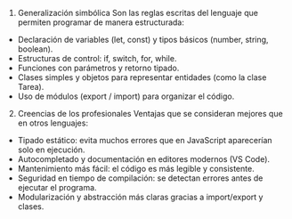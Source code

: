 
1. Generalización simbólica
Son las reglas escritas del lenguaje que permiten programar de manera estructurada:

- Declaración de variables (let, const) y tipos básicos (number, string, boolean).
- Estructuras de control: if, switch, for, while.
- Funciones con parámetros y retorno tipado.
- Clases simples y objetos para representar entidades (como la clase Tarea).
- Uso de módulos (export / import) para organizar el código.

2. Creencias de los profesionales
Ventajas que se consideran mejores que en otros lenguajes:

- Tipado estático: evita muchos errores que en JavaScript aparecerían solo en ejecución.
- Autocompletado y documentación en editores modernos (VS Code).
- Mantenimiento más fácil: el código es más legible y consistente.
- Seguridad en tiempo de compilación: se detectan errores antes de ejecutar el programa.
- Modularización y abstracción más claras gracias a import/export y clases.
